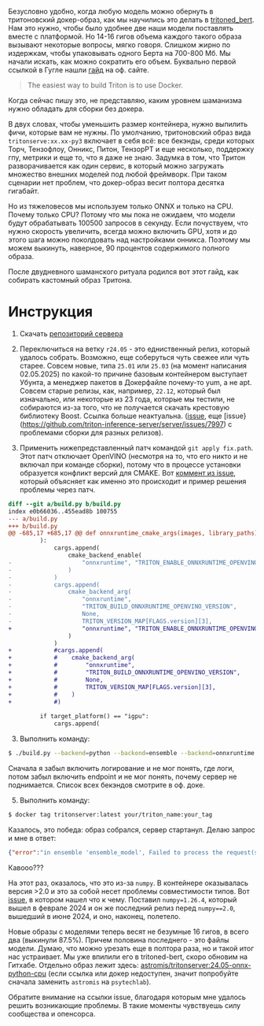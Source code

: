 Безусловно удобно, когда любую модель можно обернуть в тритоновский докер-образ, как мы научились это делать в [tritoned_bert](https://github.com/psytechlab/tritoned_bert). Нам это нужно, чтобы было удобнее две наши модели поставлять вместе с платформой. Но 14-16 гигов объема каждого такого образа вызывают некоторые вопросы, мягко говоря. Слишком жирно по издержкам, чтобы упаковывать одного Берта на 700-800 Мб. Мы начали искать, как можно сократить его объем. Буквально первой ссылкой в Гугле нашли [гайд](https://docs.nvidia.com/deeplearning/triton-inference-server/user-guide/docs/customization_guide/build.html) на оф. сайте.

> The easiest way to build Triton is to use Docker.

Когда сейчас пишу это, не представляю, каким уровнем шаманизма нужно обладать для сборки без докера.

В двух словах, чтобы уменьшить размер контейнера, нужно выпилить фичи, которые вам не нужны. По умолчанию, тритоновский образ вида `tritonserve:xx.xx-py3` включает в себя всё: все бекэнды, среди которых Торч, Тензофлоу, Онникс, Питон, ТензорРТ и еще несколько, поддержку гпу, метрики и еще то, что я даже не знаю. Задумка в том, что Тритон разворачивается как один сервис, в который можно загружать множество внешних моделей под любой фреймворк. При таком сценарии нет проблем, что докер-образ весит полтора десятка гигабайт.

Но из тяжеловесов мы используем только ONNX и только на CPU. Почему только CPU? Потому что мы пока не ожидаем, что модели будут обрабатывать 100500 запросов в секунду. Если почуствуем, что нужно скорость увеличить, всегда можно включить GPU, хотя и до этого шага можно поколдовать над настройками онникса. Поэтому мы можем выкинуть, наверное, 90 процентов содержимого полного образа.

После двудневного шаманского ритуала родился вот этот гайд, как собирать кастомный образ Тритона.

# Инструкция

1. Скачать [репозиторий сервера](https://github.com/triton-inference-server/server)

2. Переключиться на ветку `r24.05` - это едниственный релиз, который удалось собрать. Возможно, еще соберуться чуть свежее или чуть старее. Совсем новые, типа `25.01` или `25.03` (на момент написания 02.05.2025) по какой-то причине базовым контейнером выступает Убунта, а менеджер пакетов в Докерфайле почему-то yum, а не apt. Совсем старые релизы, как, например, `22.12`, который был изначально, или некоторые из 23 года, которые мы тестили, не собираются из-за того, что не получается скачать крестовую библиотеку Boost. Ссылка больше неактуальна. ([issue](https://github.com/triton-inference-server/server/issues/6333), еще [issue}(https://github.com/triton-inference-server/server/issues/7997) с проблемами сборки для разных релизов).

3. Применить нижепредставленный патч командой `git apply fix.path`. Этот патч отключает OpenVINO (несмотря на то, что его никто и не включал при команде сборки), потому что в процессе установки образуется конфликт версий для CMAKE. Вот [коммент из issue](https://github.com/triton-inference-server/server/issues/8126#issuecomment-2785136898), который объясняет как именно это происходит и пример решения проблемы через патч.

```diff
diff --git a/build.py b/build.py
index e0b66036..455ead8b 100755
--- a/build.py
+++ b/build.py
@@ -685,17 +685,17 @@ def onnxruntime_cmake_args(images, library_paths):
         ):
             cargs.append(
                 cmake_backend_enable(
-                    "onnxruntime", "TRITON_ENABLE_ONNXRUNTIME_OPENVINO", True
-                )
-            )
-            cargs.append(
-                cmake_backend_arg(
-                    "onnxruntime",
-                    "TRITON_BUILD_ONNXRUNTIME_OPENVINO_VERSION",
-                    None,
-                    TRITON_VERSION_MAP[FLAGS.version][3],
+                    "onnxruntime", "TRITON_ENABLE_ONNXRUNTIME_OPENVINO", False
                 )
             )
+            #cargs.append(
+            #    cmake_backend_arg(
+            #        "onnxruntime",
+            #        "TRITON_BUILD_ONNXRUNTIME_OPENVINO_VERSION",
+            #        None,
+            #        TRITON_VERSION_MAP[FLAGS.version][3],
+            #    )
+            #)
 
         if target_platform() == "igpu":
             cargs.append(
```

3. Выполнить команду:
```bash
$ ./build.py --backend=python --backend=ensemble --backend=onnxruntime --backend=python --enable-logging --enable-stats --enable-metrics --enable-tracing --endpoint=http --enable-cpu-metrics
```
Сначала я забыл включить логирование и не мог понять, где логи, потом забыл включить endpoint и не мог понять, почему сервер не поднимается. Список всех бекэндов смотрите в оф. доке.

5. Выполнить команду:
```bash
$ docker tag tritonserver:latest your/triton_name:your_tag
```


Казалось, это победа: образ собрался, сервер стартанул. Делаю запрос и мне в ответ:
```json
{"error":"in ensemble 'ensemble_model', Failed to process the request(s) for model instance 'text_preprocessing_0_0', message: error: unpack_from requires a buffer of at least 387389211 bytes for unpacking 387389207 bytes at offset 4 (actual buffer size is 27)\n\nAt:\n  /opt/tritonserver/backends/python/triton_python_backend_utils.py(117): deserialize_bytes_tensor\n"}
```
Кавооо???

На этот раз, оказалось, что это из-за `numpy`. В контейнере оказывалась версия >2.0 и это за собой несет проблемы совместимости типов. Вот [issue](https://github.com/triton-inference-server/server/issues/7391), в котором нашел что к чему. Поставил `numpy=1.26.4`, который вышел в феврале 2024 и он же последний релиз перед `numpy==2.0`, вышедший в июне 2024, и оно, наконец, полетело. 

Новые образы с моделями теперь весят не безумные 16 гигов, в всего два (выкинули 87.5%). Причем половина последнего - это файлы модели. Думаю, что можно урезать еще в полтора раза, но и такой итог нас устраивает. Мы уже впилили его в tritoned-bert, скоро обновим на Гитхабе. Отдельно образ лежит здесь: [astromis/tritonserver:24.05-onnx-python-cpu](https://hub.docker.com/repository/docker/astromis/tritonserver/general) (если ссылка или докер недоступен, значит попробуйте сначала заменить `astromis` на `psytechlab`).

Обратите внимание на ссылки issue, благодаря которым мне удалось решить возникающие проблемы. В такие моменты чувствуешь силу сообщества и опенсорса.

